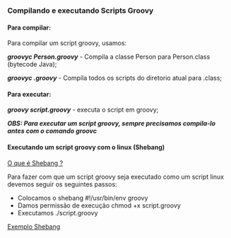 ### Compilando e executando Scripts Groovy

#### Para compilar:

Para compilar um script groovy, usamos:

***groovyc Person.groovy*** - Compila a classe Person para Person.class (bytecode Java);

***groovyc .groovy*** - Compila todos os scripts do diretorio atual para .class;

#### Para executar:

***groovy script.groovy*** - executa o script em groovy;

***OBS: Para executar um script groovy, sempre precisamos compila-lo antes 
com o comando groovc***

#### Executando um script groovy com o linux (Shebang)

[O que é Shebang ?](https://bash.cyberciti.biz/guide/Shebang)

 Para fazer com que um script groovy seja executado como um script linux devemos seguir os seguintes passos: 
 - Colocamos o shebang #!/usr/bin/env groovy
 - Damos permissão de execução chmod +x script.groovy
 - Executamos ./script.groovy

[Exemplo Shebang](../src/shebang.groovy)

